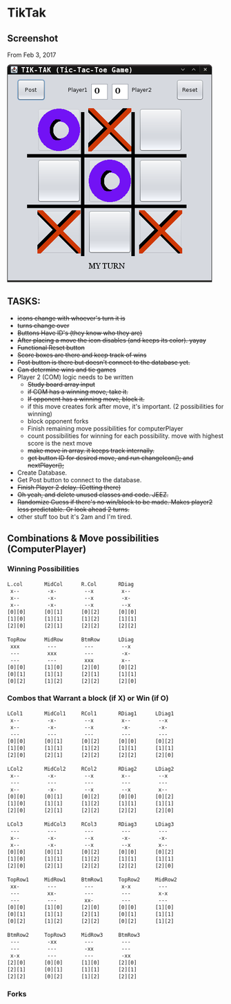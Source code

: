 # TikTak

## Screenshot 

From Feb 3, 2017

![alt tag](https://github.com/reprise5/TikTak/blob/master/screenshot-TikTak.png)

## TASKS:
* ~~icons change with whoever's turn it is~~
* ~~turns change over~~
* ~~Buttons Have ID's (they know who they are)~~
* ~~After placing a move the icon disables (and keeps its color). yayay~~
* ~~Functional Reset button~~
* ~~Score boxes are there and keep track of wins~~
* ~~Post button is there but doesn't connect to the database yet.~~
* ~~Can determine wins and tie games~~
* Player 2 (COM) logic needs to be written
  * ~~Study board array input~~
  * ~~if COM has a winning move, take it.~~
  * ~~If opponent has a winning move, block it.~~
  * if this move creates fork after move, it's important. (2 possibilities for winning)
  * block opponent forks
  * Finish remaining move possibilities for computerPlayer
  * count possibilities for winning for each possibility. move with highest score is the next move
  * ~~make move in array.  it keeps track internally.~~
  * ~~get button ID for desired move, and run changeIcon(); and nextPlayer();~~
* Create Database.
* Get Post button to connect to the database.
* ~~Finish Player 2 delay.  (Getting there)~~
* ~~Oh yeah, and delete unused classes and code.  JEEZ.~~
* ~~Randomize Guess if there's no win/block to be made.  Makes player2 less predictable.  Or look ahead 2 turns.~~
* other stuff too but it's 2am and I'm tired.


## Combinations & Move possibilities (ComputerPlayer)

### Winning Possibilities
```
L.col       MidCol      R.Col       RDiag
 x--  	     -x-  		 --x	 	 x--
 x--  	     -x-  	     --x 		 -x-
 x--  	     -x-  	     --x		 --x
[0][0]		[0][1]		[0][2]		[0][0]
[1][0]		[1][1]		[1][2]		[1][1]	
[2][0]		[2][1]		[2][2]		[2][2]	

TopRow      MidRow      BtmRow      LDiag
 xxx		 ---		 ---		 --x
 ---		 xxx	     ---	   	 -x-
 ---		 ---	     xxx	   	 x--
[0][0]		[1][0]		[2][0]		[0][2]
[0][1]		[1][1]		[2][1]		[1][1]
[0][2]		[1][2]		[2][2]		[2][0]
```
### Combos that Warrant a block (if X) or Win (if O)
```
LCol1       MidCol1     RCol1       RDiag1      LDiag1
 x--  		 -x-  		 --x		 x--		 --x
 x--  		 -x-  		 --x 		 -x-		 -x-
 ---  		 ---  		 ---		 ---		 ---
[0][0]		[0][1]		[0][2]		[0][0]		[0][2]
[1][0]		[1][1]		[1][2]		[1][1]		[1][1]
[2][0]		[2][1]		[2][2]		[2][2]		[2][0]

LCol2       MidCol2     RCol2       RDiag2      LDiag2
 x--  		 -x-  		 --x		 x--		 --x
 ---  		 ---  		 --- 		 ---		 ---
 x--  		 -x-  		 --x		 --x		 x--
[0][0]		[0][1]		[0][2]		[0][0]		[0][2]
[1][0]		[1][1]		[1][2]		[1][1]		[1][1]
[2][0]		[2][1]		[2][2]		[2][2]		[2][0]

LCol3       MidCol3     RCol3       RDiag3      LDiag3
 ---  		 ---  		 ---		 ---		 ---
 x--  		 -x-  		 --x 		 -x-		 -x-
 x--  		 -x-  		 --x		 --x		 x--
[0][0]		[0][1]		[0][2]		[0][0]		[0][2]
[1][0]		[1][1]		[1][2]		[1][1]		[1][1]
[2][0]		[2][1]		[2][2]		[2][2]		[2][0]

TopRow1     MidRow1     BtmRow1     TopRow2     MidRow2
 xx-		 ---		 ---		 x-x		 ---
 ---		 xx-		 ---		 ---		 x-x
 ---		 ---		 xx-		 ---		 ---
[0][0]		[1][0]		[2][0]		[0][0]		[1][0]
[0][1]		[1][1]		[2][1]		[0][1]		[1][1]
[0][2]		[1][2]		[2][2]		[0][2]		[1][2]

BtmRow2     TopRow3     MidRow3     BtmRow3
 ---		 -xx		 ---		 ---
 ---		 ---		 -xx		 ---
 x-x		 ---		 ---		 -xx
[2][0]		[0][0]		[1][0]		[2][0]
[2][1]		[0][1]		[1][1]		[2][1]
[2][2]		[0][2]		[1][2]		[2][2]
```
### Forks
```                ```

